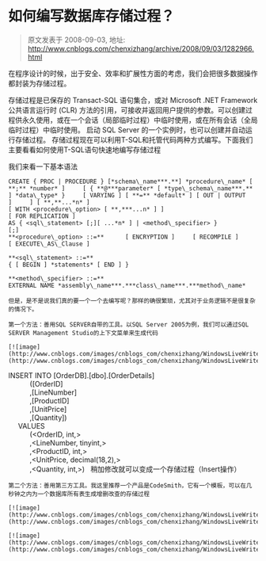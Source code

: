 # 如何编写数据库存储过程？ 
> 原文发表于 2008-09-03, 地址: http://www.cnblogs.com/chenxizhang/archive/2008/09/03/1282966.html 


在程序设计的时候，出于安全、效率和扩展性方面的考虑，我们会把很多数据操作都封装为存储过程。

 存储过程是已保存的 Transact-SQL 语句集合，或对 Microsoft .NET Framework 公共语言运行时 (CLR) 方法的引用，可接收并返回用户提供的参数。可以创建过程供永久使用，或在一个会话（局部临时过程）中临时使用，或在所有会话（全局临时过程）中临时使用。 启动 SQL Server 的一个实例时，也可以创建并自动运行存储过程。 存储过程现在可以利用T-SQL和托管代码两种方式编写。下面我们主要看看如何使用T-SQL语句快速地编写存储过程

 我们来看一下基本语法


```
CREATE { PROC | PROCEDURE } [*schema\_name***.**] *procedure\_name* [ **;** *number* ]     [ { **@***parameter* [ *type\_schema\_name***.** ] *data\_type* }     [ VARYING ] [ **=** *default* ] [ OUT | OUTPUT ]     ] [ **,**...*n* ] 
[ WITH <procedure\_option> [ **,***...n* ] ]
[ FOR REPLICATION ] 
AS { <sql\_statement> [;][ ...*n* ] | <method\_specifier> }
[;]
**<procedure\_option> ::=**      [ ENCRYPTION ]     [ RECOMPILE ]     [ EXECUTE\_AS\_Clause ]

**<sql\_statement> ::=** 
{ [ BEGIN ] *statements* [ END ] }

**<method\_specifier> ::=**
EXTERNAL NAME *assembly\_name***.***class\_name***.***method\_name*
```

```
但是，是不是说我们真的要一个一个去编写呢？那样的确很繁琐，尤其对于业务逻辑不是很复杂的情况下。
```

```
第一个方法：善用SQL SERVER自带的工具。以SQL Server 2005为例，我们可以通过SQL SERVER Management Studio的上下文菜单来生成代码
```

```
[![image](http://www.cnblogs.com/images/cnblogs_com/chenxizhang/WindowsLiveWriter/d8c95fdfaf80_D2D7/image_thumb.png)](http://www.cnblogs.com/images/cnblogs_com/chenxizhang/WindowsLiveWriter/d8c95fdfaf80_D2D7/image_2.png) 
```

INSERT INTO [OrderDB].[dbo].[OrderDetails]  
           ([OrderID]  
           ,[LineNumber]  
           ,[ProductID]  
           ,[UnitPrice]  
           ,[Quantity])  
     VALUES  
           (<OrderID, int,>  
           ,<LineNumber, tinyint,>  
           ,<ProductID, int,>  
           ,<UnitPrice, decimal(18,2),>  
           ,<Quantity, int,>)
  稍加修改就可以变成一个存储过程（Insert操作）
 
```
第二个方法：善用第三方工具。我这里推荐一个产品是CodeSmith，它有一个模板，可以在几秒钟之内为一个数据库所有表生成增删改查的存储过程
```

```
[![image](http://www.cnblogs.com/images/cnblogs_com/chenxizhang/WindowsLiveWriter/d8c95fdfaf80_D2D7/image_thumb_1.png)](http://www.cnblogs.com/images/cnblogs_com/chenxizhang/WindowsLiveWriter/d8c95fdfaf80_D2D7/image_4.png) 
```

```
[![image](http://www.cnblogs.com/images/cnblogs_com/chenxizhang/WindowsLiveWriter/d8c95fdfaf80_D2D7/image_thumb_3.png)](http://www.cnblogs.com/images/cnblogs_com/chenxizhang/WindowsLiveWriter/d8c95fdfaf80_D2D7/image_8.png) 
```

```
 
```












